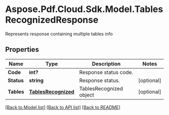 ﻿# Aspose.Pdf.Cloud.Sdk.Model.TablesRecognizedResponse
Represents response containing multiple tables info

## Properties

Name | Type | Description | Notes
------------ | ------------- | ------------- | -------------
**Code** | **int?** | Response status code. | 
**Status** | **string** | Response status. | [optional] 
**Tables** | [**TablesRecognized**](TablesRecognized.md) | TablesRecognized object | [optional] 

[[Back to Model list]](../README.md#documentation-for-models) [[Back to API list]](../README.md#documentation-for-api-endpoints) [[Back to README]](../README.md)

